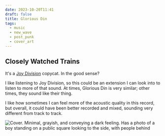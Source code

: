 ```yaml
---
date: 2023-10-20T11:41
draft: false
title: Glorious Din
tags:
  - music
  - new_wave
  - post_punk
  - cover_art
---
```

## Closely Watched Trains

It's a [Joy Division](joy_division.md) copycat. In the good sense?

I like listening to Joy Division, so this could be an extension I can look into to listen to more of that sound. At times, Glorious Din is very similar; other times, they sound like their thing.

I like how sometimes I can feel more of the acoustic quality in this record, but overall, it could have been better recorded and mixed, sounding very different from track to track.

![Cover. Minimal, grayish, and conveying a dark feeling. Has a photo of a boy standing on a public square looking to the side, with people behind](glorious_din-1697798841666.jpeg)
